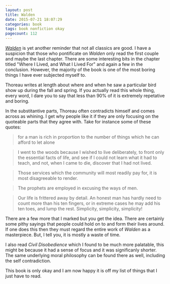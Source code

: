 ```yaml
--- 
layout: post
title: Walden
date: 2015-07-21 18:07:29
categories: book
tags: book nonfiction okay
pagecount: 112
---
```


[*Walden*][walden-amazon] is yet another reminder that
not all classics are good. I have a suspicion that those
who pontificate on *Walden* only read the first couple
and maybe the last chapter. There are some interesting bits
in the chapter titled "Where I Lived, and What I Lived For"
and again a few in the conclusion. However, the majority
of the book is one of the most boring things I have ever
subjected myself to.

Thoreau writes at length
about where and when he saw a particular bird show up during
the fall and spring. If you actually read this whole thing,
every word, I dare you to say that less than 90% of it is extremely
repetative and boring.

In the substitantive parts, Thoreau often contradicts himself
and comes across as whining. I get why people like it if they
are only focusing on the quoteable parts that they agree with.
Take for instance some of these quotes:

> for a man is rich in proportion to the number of things which he can
> afford to let alone

<!-- -->
> I went to the woods because I wished to live deliberately, to front
> only the essential facts of life, and see if I could not learn
> what it had to teach, and not, when I came to die, discover
> that I had not lived.

<!-- -->
> Those services which the community will most readily pay for,
> it is most disagreeable to render.

<!-- -->
> The prophets are employed in excusing the ways of men.

<!-- -->
> Our life is frittered away by detail. An honest man has hardly
> need to count more than his ten fingers, or in extreme cases
> he may add his ten toes, and lump the rest. Simplicity,
> simplicity, simplicity!

There are a few more that I marked but you get the idea. There are
certainly some pithy sayings that people could hold on to and form
their lives around. If one does this then they must regard the entire
work of *Walden* as a masterpiece. But, I tell you, it is mostly a waste
of time.

I also read *Civil Disobedience* which I found to be much more palatable,
this might be because it had a sense of focus and it was significanly
shorter. The same underlying moral philosophy can be found there as well,
including the self contradiction.

This book is only okay and I am now happy it is off my list of
things that I just have to read.


[walden-amazon]:       http://amzn.com/B000FC2K7Y 

